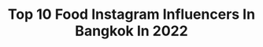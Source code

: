 ---
title: Top 10 Food Instagram Influencers In Bangkok In 2022
description: >-
  Find top food Instagram influencers in Bangkok in 2022. Most popular hashtags: #food #foodstagram #thailand #foodporn.
platform: Instagram
hits: 18
text_top: Identify the best Instagram accounts on inBeat.
text_bottom: Our search engine holds 18 Instagram influencers like this in Bangkok, Thailand for you to work with.
profiles:
  - username: "eatlike852"
    fullname: >-
      Eat Like 852
    bio: >-
      Pal’s Food Diary Bangkok-born | HK-based ตะลุยกินในฮ่องกง ตามรอยพี่แป๋ว (คนไทยในฮ่องกง) Guidebook: Eat Like 852 HK eatlike852@gmail.com
    location: "Thailand"
    followers: 26312
    engagement: 116
    commentsToLikes: 0.052024
    id: ck0uescvcm2vr0i19jvf2le9l
    verified: false
    hashtags: "#michelin, #bibgourmand, #goldendragondinner, #byinvitation"
  - username: "snapbeforeeat"
    fullname: >-
      SNAP BEFORE EAT
    bio: >-
      food blogger based in Bangkok | #snapbeforeeat 📸🍴by @pranggnaphun ✉️ for collaboration please dm or email ❤️ #quarantineandchill
    location: "Thailand"
    followers: 187566
    engagement: 74
    commentsToLikes: 0.005819
    id: ck6u78e8nk2fd0j71l3sh5sn4
    verified: false
    hashtags: "#fujifilm, #snapbeforeeat, #iphone11, #snapbeforeeatvideo"
  - username: "bkmagazine"
    fullname: >-
      BK Magazine
    bio: >-
      What’s good in Bangkok? Use #bkmagazine for a chance to be featured. Stay in touch 👉🏼 editorial@asia-city.co.th
    location: "Thailand"
    followers: 41363
    engagement: 102
    commentsToLikes: 0.009387
    id: ckf5tst05intm0j23506tw0l7
    verified: false
    hashtags: "#bkmagazine, #bangkok, #bkrw2020, #bkrestaurantweek"
  - username: "shem_arciel"
    fullname: >-
      Shem MD [🇮🇩]
    bio: >-
      Medical Doctor, Digital Entrepreneur, Prestidigitator, Travel & Food Blogger, Musician, Cinephile, LFC Kopites! 📍: Bangkok ⬇️Latest YouTube Video⬇️
    location: "Thailand"
    followers: 79064
    engagement: 114
    commentsToLikes: 0.059473
    id: ck0w1lob8jynv0i19n8hwzo56
    verified: false
    hashtags: "#bangkokeats, #bkkmenu, #sashimilovers, #bangkokfood"
  - username: "dreamxxarisara"
    fullname: >-
      Dreammy love eating
    bio: >-
      🇻🇳half🇹🇭Vietnamese-Thai 😊Dream/90's kid : ENVI TU 22 🍰Cant live without food 📥DM: for work 📲Line : dreamxxarisara (for work) #dreamhavetotry
    location: "Thailand"
    followers: 52337
    engagement: 56
    commentsToLikes: 0.117750
    id: ck5pv3jv7fy9m0i11kkur80jc
    verified: false
    hashtags: ""
  - username: "happynancyfranky"
    fullname: >-
      Nancy
    bio: >-
      Thailand🤙🏾 Owner of @gluckhappyswimwear @pakarang.oil นักท่องเที่ยวเชิงนักอนุรักษ์🏝DIVEMASTER, SURFER, RockClimber, Food, Coffee. ☀️🦜
    location: "Thailand"
    followers: 61298
    engagement: 289
    commentsToLikes: 0.008388
    id: ck14h490c8h2w0i19ze498dl2
    verified: false
    hashtags: "#beachvibes, #happynancy, #forpus, #thailand"
  - username: "nua__thailand"
    fullname: >-
      Nua_Thailand
    bio: >-
      🍽 : นัว 💌 : Contact for work please Direct message 👩🏻‍🍳 : ติดต่องาน DM ค่า 📍 : Bangkok , Thailand 🇹🇭 การทำอาหารไม่มีผิดถูก เพราะอาหารคืองานศิลป์ 🍃
    location: "Thailand"
    followers: 28195
    engagement: 413
    commentsToLikes: 0.005664
    id: ckapcp1bp4mmn0i78zt6om6kh
    verified: false
    hashtags: ""
  - username: "jack_l2y"
    fullname: >-
      Jack Kitti Suwanchoti
    bio: >-
      Photographer | Filmmaker | Editor For work : Direct Message Bangkok,Thailand 🇹🇭
    location: "Thailand"
    followers: 88140
    engagement: 190
    commentsToLikes: 0.011943
    id: ck136ktme6zwe0i19aai35f0g
    verified: false
    hashtags: "#foodlover, #canoneos, #shotoniphone, #foodblogger"
  - username: "ampere.healthy"
    fullname: >-
      🐷กินยังไงไม่ให้อ้วน🐷
    bio: >-
      💙my name is Amp :) 🕰1.11.2561 : 1y 11m 13d 👩🏻‍🍳เมนูง่ายๆ สไตล์บ้านๆ ทำบ้าง ซื้อบ้าง คลีนบ้าง ไม่คลีนบ้าง 💬Dm for work 🇹🇭Bangkok
    location: "Thailand"
    followers: 60508
    engagement: 109
    commentsToLikes: 0.010588
    id: ckap94mcwr4o60i78odjwi3dg
    verified: false
    hashtags: "#healthyfood, #dietfood, #amperehealthy, #thaifood"
  - username: "sean_poem"
    fullname: >-
      KillerDressMaker
    bio: >-
      "In order to be happy oneself it is necessary to make at least one other person happy." Creative Director of POEM Bangkok FujiFilmGFX50R/SamsungNote10
    location: "Thailand"
    followers: 126725
    engagement: 61
    commentsToLikes: 0.008385
    id: ck6u0b3pbenzi0j71a2uebib6
    verified: false
    hashtags: "#sevensapphires, #nightcrawler, #selenophile, #stayhome"
---